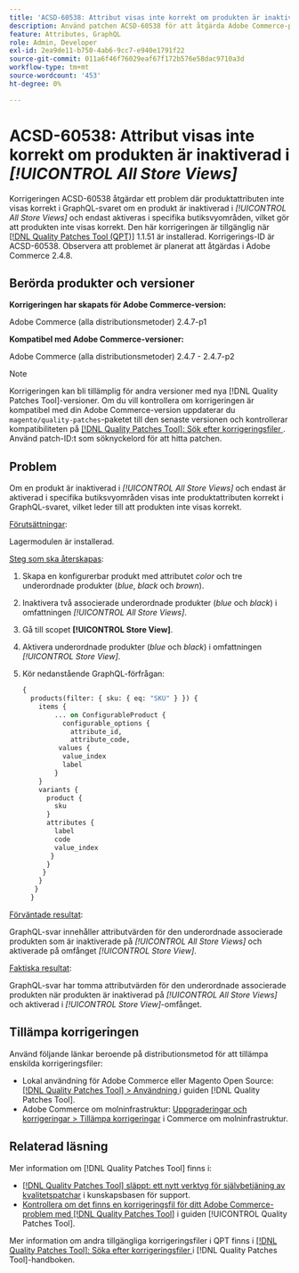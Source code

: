 ```yaml
---
title: 'ACSD-60538: Attribut visas inte korrekt om produkten är inaktiverad i [!UICONTROL All Store Views]'
description: Använd patchen ACSD-60538 för att åtgärda Adobe Commerce-problemet där produktattributen inte visas korrekt i GraphQL-svaret om en produkt inaktiveras i *Alla butiksvyer* och endast aktiveras i specifika butiksvyområden, vilket gör att produkten inte visas korrekt.
feature: Attributes, GraphQL
role: Admin, Developer
exl-id: 2ea9de11-b750-4ab6-9cc7-e940e1791f22
source-git-commit: 011a6f46f76029eaf67f172b576e58dac9710a3d
workflow-type: tm+mt
source-wordcount: '453'
ht-degree: 0%

---
```


# ACSD-60538: Attribut visas inte korrekt om produkten är inaktiverad i *[!UICONTROL All Store Views]*

Korrigeringen ACSD-60538 åtgärdar ett problem där produktattributen inte visas korrekt i GraphQL-svaret om en produkt är inaktiverad i *[!UICONTROL All Store Views]* och endast aktiveras i specifika butiksvyområden, vilket gör att produkten inte visas korrekt. Den här korrigeringen är tillgänglig när [[!DNL Quality Patches Tool (QPT)]](https://experienceleague.adobe.com/en/docs/commerce-operations/tools/quality-patches-tool/quality-patches-tool-to-self-serve-quality-patches) 1.1.51 är installerad. Korrigerings-ID är ACSD-60538. Observera att problemet är planerat att åtgärdas i Adobe Commerce 2.4.8.

## Berörda produkter och versioner

**Korrigeringen har skapats för Adobe Commerce-version:**

Adobe Commerce (alla distributionsmetoder) 2.4.7-p1

**Kompatibel med Adobe Commerce-versioner:**

Adobe Commerce (alla distributionsmetoder) 2.4.7 - 2.4.7-p2

>[!NOTE]
>
>Korrigeringen kan bli tillämplig för andra versioner med nya [!DNL Quality Patches Tool]-versioner. Om du vill kontrollera om korrigeringen är kompatibel med din Adobe Commerce-version uppdaterar du `magento/quality-patches`-paketet till den senaste versionen och kontrollerar kompatibiliteten på [[!DNL Quality Patches Tool]: Sök efter korrigeringsfiler ](https://experienceleague.adobe.com/tools/commerce-quality-patches/index.html). Använd patch-ID:t som söknyckelord för att hitta patchen.

## Problem

Om en produkt är inaktiverad i *[!UICONTROL All Store Views]* och endast är aktiverad i specifika butiksvyområden visas inte produktattributen korrekt i GraphQL-svaret, vilket leder till att produkten inte visas korrekt.

<u>Förutsättningar</u>:

Lagermodulen är installerad.

<u>Steg som ska återskapas</u>:

1. Skapa en konfigurerbar produkt med attributet *color* och tre underordnade produkter (*blue*, *black* och *brown*).
1. Inaktivera två associerade underordnade produkter (*blue* och *black*) i omfattningen *[!UICONTROL All Store Views]*.
1. Gå till scopet **[!UICONTROL Store View]**.
1. Aktivera underordnade produkter (*blue* och *black*) i omfattningen *[!UICONTROL Store View]*.
1. Kör nedanstående GraphQL-förfrågan:

   ```GraphQL
   {
     products(filter: { sku: { eq: "SKU" } }) {
       items {
           ... on ConfigurableProduct {
             configurable_options {
               attribute_id,
               attribute_code,
            values {
             value_index
             label
           }
       }
       variants {
         product {
           sku
         }
         attributes {
           label
           code
           value_index
          }
         }
        }
       }
      }
     }  
   ```

<u>Förväntade resultat</u>:

GraphQL-svar innehåller attributvärden för den underordnade associerade produkten som är inaktiverade på *[!UICONTROL All Store Views]* och aktiverade på omfånget *[!UICONTROL Store View]*.

<u>Faktiska resultat</u>:

GraphQL-svar har tomma attributvärden för den underordnade associerade produkten när produkten är inaktiverad på *[!UICONTROL All Store Views]* och aktiverad i *[!UICONTROL Store View]*-omfånget.

## Tillämpa korrigeringen

Använd följande länkar beroende på distributionsmetod för att tillämpa enskilda korrigeringsfiler:

* Lokal användning för Adobe Commerce eller Magento Open Source: [[!DNL Quality Patches Tool] > Användning ](/help/tools/quality-patches-tool/usage.md) i guiden [!DNL Quality Patches Tool].
* Adobe Commerce om molninfrastruktur: [Uppgraderingar och korrigeringar > Tillämpa korrigeringar](https://experienceleague.adobe.com/docs/commerce-cloud-service/user-guide/develop/upgrade/apply-patches.html) i Commerce om molninfrastruktur.

## Relaterad läsning

Mer information om [!DNL Quality Patches Tool] finns i:

* [[!DNL Quality Patches Tool] släppt: ett nytt verktyg för självbetjäning av kvalitetspatchar](https://experienceleague.adobe.com/en/docs/commerce-operations/tools/quality-patches-tool/quality-patches-tool-to-self-serve-quality-patches) i kunskapsbasen för support.
* [Kontrollera om det finns en korrigeringsfil för ditt Adobe Commerce-problem med  [!DNL Quality Patches Tool]](/help/tools/quality-patches-tool/patches-available-in-qpt/check-patch-for-magento-issue-with-magento-quality-patches.md) i guiden [!UICONTROL Quality Patches Tool].


Mer information om andra tillgängliga korrigeringsfiler i QPT finns i [[!DNL Quality Patches Tool]: Söka efter korrigeringsfiler ](https://experienceleague.adobe.com/tools/commerce-quality-patches/index.html) i [!DNL Quality Patches Tool]-handboken.
